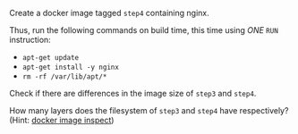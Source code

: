 Create a docker image tagged `step4` containing nginx.

Thus, run the following commands on build time, this time using _ONE_ `RUN` instruction:
* `apt-get update`
* `apt-get install -y nginx`
* `rm -rf /var/lib/apt/*`

Check if there are differences in the image size of `step3` and `step4`. 

How many layers does the filesystem of `step3` and `step4` have respectively? (Hint: [docker image inspect](https://docs.docker.com/engine/reference/commandline/image_inspect/))
